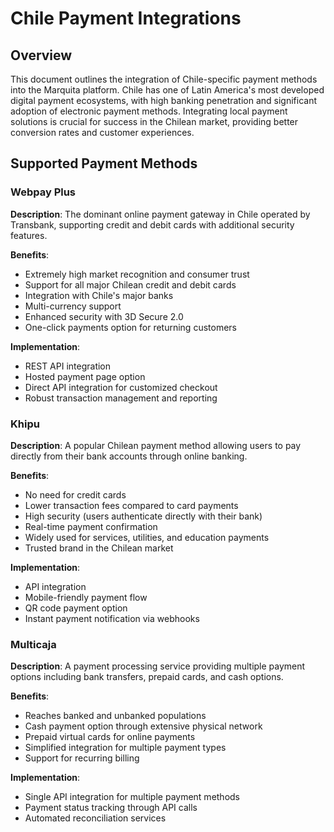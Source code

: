 # Chile Payment Integrations

## Overview

This document outlines the integration of Chile-specific payment methods into the Marquita platform. Chile has one of Latin America's most developed digital payment ecosystems, with high banking penetration and significant adoption of electronic payment methods. Integrating local payment solutions is crucial for success in the Chilean market, providing better conversion rates and customer experiences.

## Supported Payment Methods

### Webpay Plus

**Description**: The dominant online payment gateway in Chile operated by Transbank, supporting credit and debit cards with additional security features.

**Benefits**:
- Extremely high market recognition and consumer trust
- Support for all major Chilean credit and debit cards
- Integration with Chile's major banks
- Multi-currency support
- Enhanced security with 3D Secure 2.0
- One-click payments option for returning customers

**Implementation**:
- REST API integration
- Hosted payment page option
- Direct API integration for customized checkout
- Robust transaction management and reporting

### Khipu

**Description**: A popular Chilean payment method allowing users to pay directly from their bank accounts through online banking.

**Benefits**:
- No need for credit cards
- Lower transaction fees compared to card payments
- High security (users authenticate directly with their bank)
- Real-time payment confirmation
- Widely used for services, utilities, and education payments
- Trusted brand in the Chilean market

**Implementation**:
- API integration
- Mobile-friendly payment flow
- QR code payment option
- Instant payment notification via webhooks

### Multicaja

**Description**: A payment processing service providing multiple payment options including bank transfers, prepaid cards, and cash options.

**Benefits**:
- Reaches banked and unbanked populations
- Cash payment option through extensive physical network
- Prepaid virtual cards for online payments
- Simplified integration for multiple payment types
- Support for recurring billing

**Implementation**:
- Single API integration for multiple payment methods
- Payment status tracking through API calls
- Automated reconciliation services
